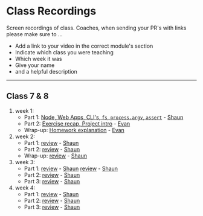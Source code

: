 # Class Recordings

Screen recordings of class. Coaches, when sending your PR's with links please make sure to ...

- Add a link to your video in the correct module's section
- Indicate which class you were teaching
- Which week it was
- Give your name
- and a helpful description

---

## Class 7 & 8

1. week 1:
   - Part 1: [Node, Web Apps, CLI's, `fs`, `process.argv`, `assert`](https://vimeo.com/414454713) - [Shaun](https://github.com/badgerbadgerbadgerbadger)
   - Part 2: [Exercise recap, Project intro](https://vimeo.com/414475261) - [Evan](https://github.com/colevanderswands/)
   - Wrap-up: [Homework explanation](https://vimeo.com/414475261) - [Evan](https://github.com/colevanderswands/)
1. week 2:
   - Part 1: [review](https://vimeo.com/416866173) - [Shaun](https://github.com/badgerbadgerbadgerbadger)
   - Part 2: [review](https://vimeo.com/416889277) - [Shaun](https://github.com/badgerbadgerbadgerbadger)
   - Wrap-up: [review](https://vimeo.com/416906829) - [Shaun](https://github.com/badgerbadgerbadgerbadger)
1. week 3:
   - Part 1: [review](https://vimeo.com/417960548) - [Shaun](https://github.com/badgerbadgerbadgerbadger)
             [review](https://vimeo.com/419545487) - [Shaun](https://github.com/badgerbadgerbadgerbadger)
   - Part 2: [review](https://vimeo.com/418360319) - [Shaun](https://github.com/badgerbadgerbadgerbadger)
   - Part 3: [review](https://vimeo.com/418359614) - [Shaun](https://github.com/badgerbadgerbadgerbadger)
1. week 4:
   - Part 1: [review](https://vimeo.com/422120045) - [Shaun](https://github.com/badgerbadgerbadgerbadger)
   - Part 2: [review](https://vimeo.com/422148011) - [Shaun](https://github.com/badgerbadgerbadgerbadger)
   - Part 3: [review](https://vimeo.com/422149853) - [Shaun](https://github.com/badgerbadgerbadgerbadger)
